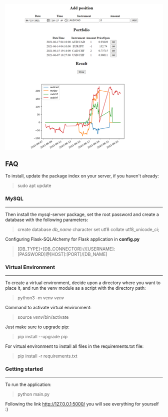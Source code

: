 ![app screen](./app/static/img/app.png)

## FAQ
To install, update the package index on your server, if you haven't already:

> sudo apt update

### MySQL
___
Then install the mysql-server package, set the root password and create a database with the following parameters:

> create database _db_name_ character set utf8 collate utf8_unicode_ci;

Configuring Flask-SQLAlchemy for Flask application in **config.py**

> [DB_TYPE]+[DB_CONNECTOR]://[USERNAME]:[PASSWORD]@[HOST]:[PORT]/[DB_NAME]

### Virtual Environment
___
To create a virtual environment, decide upon a directory where you want to place it, and run the venv module as a script with the directory path:

> python3 -m venv _venv_

Command to activate virtual environment:

> source _venv_/bin/activate

Just make sure to upgrade pip:

> pip install --upgrade pip

For  virtual environment to install all files in the requirements.txt file:

> pip install -r requirements.txt

### Getting started
___
To run the application:
> python main.py

Following the link http://127.0.0.1:5000/ you will see everything for yourself :)
